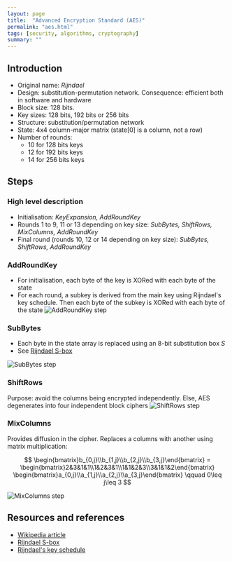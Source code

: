 ```yaml
---
layout: page
title:  "Advanced Encryption Standard (AES)"
permalink: "aes.html"
tags: [security, algorithms, cryptography]
summary: ""
---
```


## Introduction
* Original name: *Rijndael*
* Design: substitution-permutation network. Consequence: efficient both in
software and hardware
* Block size: 128 bits.
* Key sizes: 128 bits, 192 bits or 256 bits
* Structure: substitution/permutation network
* State: 4x4 column-major matrix (state[0] is a column, not a row)
* Number of rounds:
  * 10 for 128 bits keys
  * 12 for 192 bits keys
  * 14 for 256 bits keys


## Steps
### High level description
* Initialisation: *KeyExpansion, AddRoundKey*
* Rounds 1 to 9, 11 or 13 depending on key size: *SubBytes, ShiftRows, MixColumns, AddRoundKey*
* Final round (rounds 10, 12 or 14 depending on key size): *SubBytes, ShiftRows, AddRoundKey*

### AddRoundKey
* For initialisation, each byte of the key is XORed with each byte of the state
* For each round, a subkey is derived from the main key using Rijndael's key schedule. Then each byte of the subkey is XORed with each byte of the state
![AddRoundKey step](https://upload.wikimedia.org/wikipedia/commons/thumb/a/ad/AES-AddRoundKey.svg/1280px-AES-AddRoundKey.svg.png)

### SubBytes
* Each byte in the state array is replaced using an 8-bit substitution box *S*
* See [Rijndael S-box](https://en.wikipedia.org/wiki/Rijndael_S-box)

![SubBytes step](https://upload.wikimedia.org/wikipedia/commons/thumb/a/a4/AES-SubBytes.svg/1280px-AES-SubBytes.svg.png)


### ShiftRows
Purpose: avoid the columns being encrypted independently. Else, AES degenerates into four independent block ciphers
![ShiftRows step](https://upload.wikimedia.org/wikipedia/commons/thumb/6/66/AES-ShiftRows.svg/1280px-AES-ShiftRows.svg.png)

### MixColumns
Provides diffusion in the cipher. Replaces a columns with another using matrix multiplication:

$$
\begin{bmatrix}b_{0,j}\\b_{1,j}\\b_{2,j}\\b_{3,j}\end{bmatrix} =
\begin{bmatrix}2&3&1&1\\1&2&3&1\\1&1&2&3\\3&1&1&2\end{bmatrix}
\begin{bmatrix}a_{0,j}\\a_{1,j}\\a_{2,j}\\a_{3,j}\end{bmatrix}
\qquad 0\leq j\leq 3
$$

![MixColumns step](https://upload.wikimedia.org/wikipedia/commons/thumb/7/76/AES-MixColumns.svg/1280px-AES-MixColumns.svg.png)

## Resources and references
* [Wikipedia article](https://en.wikipedia.org/wiki/Advanced_Encryption_Standard)
* [Rijndael S-box](https://en.wikipedia.org/wiki/Rijndael_S-box)
* [Rijndael's key schedule](https://en.wikipedia.org/wiki/Rijndael_key_schedule)
